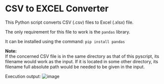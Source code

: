 # CSV to EXCEL Converter

This Python script converts CSV (.csv) files to Excel (.xlsx) file.

The only requirement for this file to work is the `pandas` library.

It can be installed using the command:
`pip install pandas`

<b>Note:</b><br>
If the concerned CSV file is in the same directory as that of this pyscript, its filename would work as the input. If it is located in some other directory, its filename full absolute path would be needed to be given in the input.

Execution output:
![image](https://user-images.githubusercontent.com/54072449/136743004-c2f7d9ad-41e3-409c-b590-a5e986b75f7f.png)
